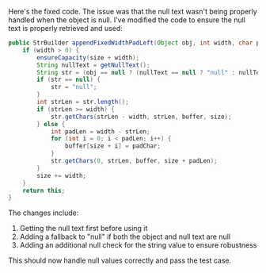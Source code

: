 Here's the fixed code. The issue was that the null text wasn't being properly handled when the object is null. I've modified the code to ensure the null text is properly retrieved and used:

```java
public StrBuilder appendFixedWidthPadLeft(Object obj, int width, char padChar) {
    if (width > 0) {
        ensureCapacity(size + width);
        String nullText = getNullText();
        String str = (obj == null ? (nullText == null ? "null" : nullText) : obj.toString());
        if (str == null) {
            str = "null";
        }
        int strLen = str.length();
        if (strLen >= width) {
            str.getChars(strLen - width, strLen, buffer, size);
        } else {
            int padLen = width - strLen;
            for (int i = 0; i < padLen; i++) {
                buffer[size + i] = padChar;
            }
            str.getChars(0, strLen, buffer, size + padLen);
        }
        size += width;
    }
    return this;
}
```

The changes include:
1. Getting the null text first before using it
2. Adding a fallback to "null" if both the object and null text are null
3. Adding an additional null check for the string value to ensure robustness

This should now handle null values correctly and pass the test case.